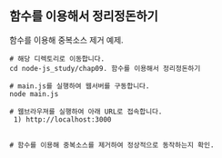 ## 함수를 이용해서 정리정돈하기
함수를 이용해 중복소스 제거 예제.
```
# 해당 디렉토리로 이동합니다.
cd node-js_study/chap09. 함수를 이용해서 정리정돈하기

# main.js를 실행하여 웹서버를 구동합니다.
node main.js

# 웹브라우져를 실행하여 아래 URL로 접속합니다.
 1) http://localhost:3000
 

# 함수를 이용해 중복소스를 제거하여 정상적으로 동작하는지 확인.
```
